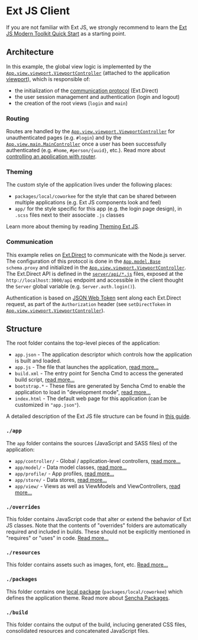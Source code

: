 # Ext JS Client
If you are not familiar with Ext JS, we strongly recommend to learn the [Ext JS Modern Toolkit Quick Start](http://docs.sencha.com/extjs/latest/guides/quick_start/introduction.html) as a starting point.

## Architecture
In this example, the global view logic is implemented by the [`App.view.viewport.ViewportController`](./app/view/viewport/ViewportController.js) (attached to the application [viewport](http://docs.sencha.com/extjs/latest/modern/Ext.Viewport.html)), which is responsible of:

- the initialization of the [communication protocol](#communication) (Ext.Direct)
- the user session management and authentication (login and logout) 
- the creation of the root views (`login` and `main`)

### Routing
Routes are handled by the [`App.view.viewport.ViewportController`](./app/view/viewport/ViewportController.js) for unauthenticated pages (e.g. `#login`) and by the [`App.view.main.MainController`](./app/view/main/MainController.js) once a user has been successfully authenticated (e.g. `#home`, `#person/{uuid}`, etc.). Read more about [controlling an application with router](http://docs.sencha.com/extjs/latest/guides/application_architecture/router.html).

### Theming
The custom style of the application lives under the following places:
- `packages/local/coworkee` for the style that can be shared between multiple applications (e.g. Ext JS components look and feel)
- `app/` for the style specific for this app (e.g. the login page design), in `.scss` files next to their associate `.js` classes

Learn more about theming by reading [Theming Ext JS](http://docs.sencha.com/extjs/latest/guides/core_concepts/theming.html).

### Communication
This example relies on [Ext.Direct](https://docs.sencha.com/extjs/latest/guides/backend_connectors/direct/specification.html) to communicate with the Node.js server. The configuration of this protocol is done in the [`App.model.Base`](./app/model/Base.js) `schema.proxy` and initialized in the [`App.view.viewport.ViewportController`](./app/view/viewport/ViewportController.js). The Ext.Direct API is defined in the [`server/api/*.js`](../server/api) files, exposed at the `http://localhost:3000/api` endpoint and accessible in the client thought the `Server` global variable (e.g. `Server.auth.login()`).

Authentication is based on [JSON Web Token](https://jwt.io/introduction/#how-do-json-web-tokens-work-) sent along each Ext.Direct request, as part of the `Authorization` header (see `setDirectToken` in [`App.view.viewport.ViewportController`](./app/view/viewport/ViewportController.js)).

## Structure
The root folder contains the top-level pieces of the application:

 - `app.json` - The application descriptor which controls how the application is built and loaded.
 - `app.js` - The file that launches the application, [read more...](http://docs.sencha.com/extjs/latest/guides/application_architecture/application_architecture.html#application_architecture-_-application_architecture_-_app_js)
 - `build.xml` - The entry point for Sencha Cmd to access the generated build script, [read more...](http://docs.sencha.com/cmd/guides/advanced_cmd/cmd_build.html)
 - `bootstrap.*` - These files are generated by Sencha Cmd to enable the application to load in "development mode", [read more...](http://docs.sencha.com/cmd/guides/microloader.html)
 - `index.html` - The default web page for this application (can be customized in `"app.json"`).
 
A detailed description of the Ext JS file structure can be found in [this guide](http://docs.sencha.com/extjs/latest/guides/application_architecture/application_architecture.html#application_architecture-_-application_architecture_-_file_structure).

### `./app`
The `app` folder contains the sources (JavaScript and SASS files) of the application:

 - `app/controller/` - Global / application-level controllers, [read more...](http://docs.sencha.com/extjs/latest/guides/application_architecture/application_architecture.html#application_architecture-_-application_architecture_-_controllers)
 - `app/model/` - Data model classes, [read more...](http://docs.sencha.com/extjs/latest/guides/application_architecture/application_architecture.html#application_architecture-_-application_architecture_-_models)
 - `app/profile/` - App profiles, [read more...](http://docs.sencha.com/extjs/latest/guides/application_architecture/developing_for_multiple_screens_and_environments.html#application_architecture-_-developing_for_multiple_screens_and_environments_-_app_profiles)
 - `app/store/` - Data stores, [read more...](http://docs.sencha.com/extjs/latest/guides/application_architecture/application_architecture.html#application_architecture-_-application_architecture_-_stores)
 - `app/view/` - Views as well as ViewModels and ViewControllers, [read more...](http://docs.sencha.com/extjs/latest/guides/application_architecture/application_architecture.html#application_architecture-_-application_architecture_-_views)

### `./overrides`
This folder contains JavaScript code that alter or extend the behavior of Ext JS  classes. Note that the contents of "overrides" folders are automatically required and included in builds. These should not be explicitly mentioned in "requires" or "uses" in code. [Read more...](http://docs.sencha.com/extjs/latest/guides/other_resources/extjs_faq.html#other_resources-_-extjs_faq_-_how_should_i_override_a_method_without_editing_the_source_code_)

### `./resources`
This folder contains assets such as images, font, etc. [Read more...](http://docs.sencha.com/cmd/guides/resource_management.html#resource_management_-_resource_management)

### `./packages`
This folder contains one [local package](http://docs.sencha.com/cmd/guides/cmd_packages/cmd_packages.html#cmd_packages-_-cmd_packages_-_local_packages) (`packages/local/coworkee`) which defines the application theme. Read more about [Sencha Packages](http://docs.sencha.com/cmd/guides/cmd_packages/cmd_packages.html).

### `./build`
This folder contains the output of the build, inclucing generated CSS files, consolidated resources and concatenated JavaScript files.
